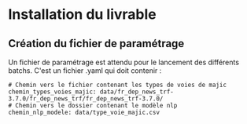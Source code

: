 # Installation du livrable

## Création du fichier de paramétrage

Un fichier de paramétrage est attendu pour le lancement des différents batchs. C'est un fichier .yaml qui doit contenir :

```
# Chemin vers le fichier contenant les types de voies de majic
chemin_types_voies_majic: data/fr_dep_news_trf-3.7.0/fr_dep_news_trf/fr_dep_news_trf-3.7.0/ 
# Chemin vers le dossier contenant le modèle nlp
chemin_nlp_modele: data/type_voie_majic.csv
```